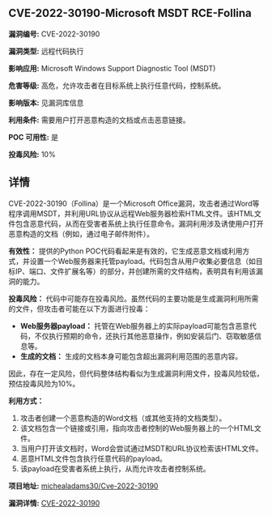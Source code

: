 ## CVE-2022-30190-Microsoft MSDT RCE-Follina

**漏洞编号:** CVE-2022-30190

**漏洞类型:** 远程代码执行

**影响应用:** Microsoft Windows Support Diagnostic Tool (MSDT)

**危害等级:** 高危，允许攻击者在目标系统上执行任意代码，控制系统。

**影响版本:** 见漏洞库信息

**利用条件:** 需要用户打开恶意构造的文档或点击恶意链接。

**POC 可用性:** 是

**投毒风险:** 10%

## 详情

CVE-2022-30190（Follina）是一个Microsoft Office漏洞，攻击者通过Word等程序调用MSDT，并利用URL协议从远程Web服务器检索HTML文件。该HTML文件包含恶意代码，从而在受害者系统上执行任意命令。漏洞利用涉及诱使用户打开恶意构造的文档（例如，通过电子邮件附件）。

**有效性：**
提供的Python POC代码看起来是有效的，它生成恶意文档或利用方式，并设置一个Web服务器来托管payload。代码包含从用户收集必要信息（如目标IP、端口、文件扩展名等）的部分，并创建所需的文件结构，表明具有利用该漏洞的能力。

**投毒风险：**
代码中可能存在投毒风险。虽然代码的主要功能是生成漏洞利用所需的文件，但攻击者可能在以下方面进行投毒：

*   **Web服务器payload：** 托管在Web服务器上的实际payload可能包含恶意代码，不仅执行预期的命令，还执行其他恶意操作，例如安装后门、窃取敏感信息等。
*   **生成的文档：**  生成的文档本身可能包含超出漏洞利用范围的恶意内容。

因此，存在一定风险，但代码整体结构看似为生成漏洞利用文件，投毒风险较低，预估投毒风险为10%。

**利用方式：**
1.  攻击者创建一个恶意构造的Word文档（或其他支持的文档类型）。
2.  该文档包含一个链接或引用，指向攻击者控制的Web服务器上的一个HTML文件。
3.  当用户打开该文档时，Word会尝试通过MSDT和URL协议检索该HTML文件。
4.  恶意HTML文件包含执行任意代码的payload。
5.  该payload在受害者系统上执行，从而允许攻击者控制系统。

**项目地址:** [michealadams30/Cve-2022-30190](https://github.com/michealadams30/Cve-2022-30190)

**漏洞详情:** [CVE-2022-30190](https://nvd.nist.gov/vuln/detail/CVE-2022-30190)
